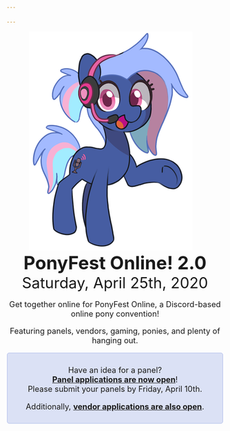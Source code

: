 ```yaml
---

---
```

<style type="text/css">
.discord-box {
	margin-left: auto;
	margin-right: auto;
	width: 480px;
	max-width: 90vw;
	border: 1px solid #aebbea;
	background-color: #dbe1f5;
	border-radius: 5px;
	padding: 10px;
	text-align: center;
}

p {
	font-size: 1.3em;
}

.vendors h2 {
	margin-top: 0;
}

.vendors p:last-child {
	margin-bottom: 0;
}
</style>
<div style="display: flex; flex-wrap: wrap;">
	<div style="text-align: center; flex-grow: 1;"><img style="padding-right: 20px;" src="/images/mascot.png"></div>
	<div style="display: flex; flex-direction: column; justify-content: space-around; text-align: center; flex-grow: 1; width: 500px;">
		<div>
			<h1 style="font-size: 3em; margin: 0;">PonyFest Online! 2.0</h1>
			<p style="font-size: 2.5em; margin: 0;">Saturday, April 25th, 2020</p>
		</div>
		<div>
			<p>Get together online for PonyFest Online, a Discord-based online pony convention!</p>
			<p>Featuring panels, vendors, gaming, ponies, and plenty of hanging out.</p>
		</div>
		<div class="discord-box">
            <p>
                Have an idea for a panel?
                <br><strong><a href=https://forms.gle/Zx1BjChWe27xzH1b8>Panel applications are now open</a></strong>!
                <br>Please submit your panels by Friday, April 10th.
            </p>
            <p>
                Additionally, <strong><a href=https://forms.gle/ondsJzFpKLHp5x8bA>vendor applications are also open</a></strong>.
            </p>
		</div>
	</div>
</div>

<script type="text/javascript">
// var onlineSpan = document.getElementById('onlineSpan');
// if (window.fetch) {
// 	async function update() {
// 		let result = await fetch("https://discordapp.com/api/guilds/690991376514547754/widget.json");
// 		let json = await result.json()
// 		let online = json['presence_count'];
// 		if (online) {
// 			if (online.toLocaleString) {
// 				online = online.toLocaleString();
// 			} else {
// 				online = online.toString();
// 			}
// 			onlineSpan.innerHTML =  online + ' online now!';
// 		}
// 	}
// 	update();
// 	setTimeout(update, 300000);
// }
</script>
